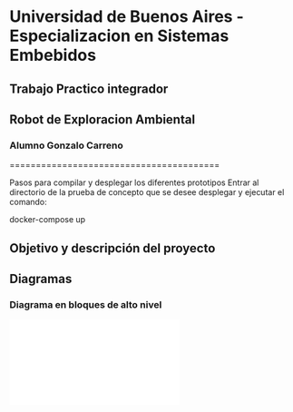 # Universidad de Buenos Aires - Especializacion en Sistemas Embebidos
## Trabajo Practico integrador
## Robot de Exploracion Ambiental
### Alumno Gonzalo Carreno
========================================


Pasos para compilar y desplegar los diferentes prototipos
Entrar al directorio de la prueba de concepto que se desee desplegar y ejecutar el comando:

docker-compose up




## Objetivo y descripción del proyecto





## Diagramas

### Diagrama en bloques de alto nivel
![alt text](images/software/arquitectura_software_global_v2.pdf )
